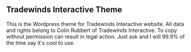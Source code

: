 Tradewinds Interactive Theme
---------------

This is the Wordpress theme for Tradewinds Interactive website. All data and rights belong to Colin Rubbert of Tradewinds Interactive. To copy without permission can result in legal action. Just ask and I will 99.9% of the time say it's cool to use. 
